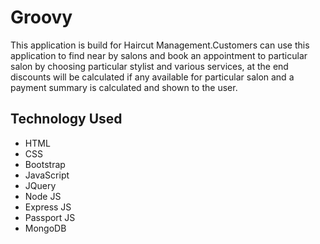# Groovy
This application is build for Haircut Management.Customers can use this application to find near by salons and book an appointment to particular salon by choosing particular stylist and various services, at the end discounts will be calculated if any available for particular salon and a payment summary is calculated and shown to the user.
 
## Technology Used
* HTML
* CSS
* Bootstrap
* JavaScript
* JQuery
* Node JS
* Express JS
* Passport JS
* MongoDB
